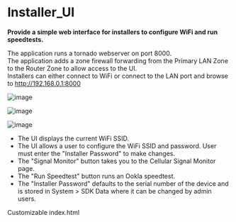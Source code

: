 Installer_UI
============

**Provide a simple web interface for installers to configure WiFi and run speedtests.**  

The application runs a tornado webserver on port 8000.  
The application adds a zone firewall forwarding from the Primary LAN Zone to the Router Zone to allow access to the UI.  
Installers can either connect to WiFi or connect to the LAN port and browse to http://192.168.0.1:8000  

![image](https://github.com/user-attachments/assets/a0af6ae2-a9dd-46de-a294-10c8468cec8d)

![image](https://github.com/user-attachments/assets/a91d5828-e81e-47a1-a16b-e8c1240240d1)

![image](https://github.com/user-attachments/assets/2a74cdae-491c-42d6-9502-7436e3058d97)

* The UI displays the current WiFi SSID.  
* The UI allows a user to configure the WiFi SSID and password.  User must enter the "Installer Password" to make changes.  
* The "Signal Monitor" button takes you to the Cellular Signal Monitor page.  
* The "Run Speedtest" button runs an Ookla speedtest.  
* The "Installer Password" defaults to the serial number of the device and is stored in System > SDK Data where it can be
changed by admin users.  

Customizable index.html  
